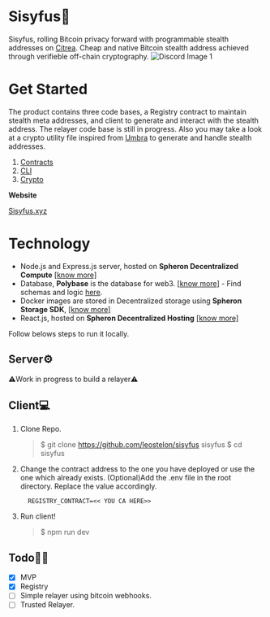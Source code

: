 # Sisyfus🍊

Sisyfus, rolling Bitcoin privacy forward with programmable stealth addresses on [Citrea](https://citrea.xyz/). Cheap and native Bitcoin stealth address achieved through verifieble off-chain cryptography.
![Discord Image 1](https://dedocker-39fa247e-ae01-4a2f-ad9d-1b91e6f9e0c0-a76b82.spheron.app/Screenshot_119.png)

# Get Started

The product contains three code bases, a Registry contract to maintain stealth meta addresses, and client to generate and interact with the stealth address. The relayer code base is still in progress. Also you may take a look at a crypto utility file inspired from [Umbra](https://www.umbra.cash/) to generate and handle stealth addresses.

1. [Contracts](https://github.com/leostelon/sisyfus/tree/main/src/contracts)
2. [CLI](https://github.com/leostelon/sisyfus)
3. [Crypto](https://github.com/leostelon/sisyfus/blob/main/src/utils/crypto.js)

**Website**

[Sisyfus.xyz](https://sisyfus.xyz)

# Technology

- Node.js and Express.js server, hosted on **Spheron Decentralized Compute** [[know more]](https://spheron.network/#decentralised-compute)
- Database, **Polybase** is the database for web3. [[know more]](https://polybase.xyz/) - Find schemas and logic [here](https://github.com/leostelon/dedock-server/tree/main/src/polybase).
- Docker images are stored in Decentralized storage using **Spheron Storage SDK**, [[know more]](https://spheron.network/#storage-sdk)
- React.js, hosted on **Spheron Decentralized Hosting** [[know more]](https://spheron.network/#decentralized-hosting)

Follow belows steps to run it locally.

## Server⚙️

⚠️Work in progress to build a relayer⚠️

## Client💻

1.  Clone Repo.
    > $ git clone https://github.com/leostelon/sisyfus sisyfus
    > $ cd sisyfus
2.  Change the contract address to the one you have deployed or use the one which already exists. (Optional)Add the .env file in the root directory. Replace the value accordingly.

          REGISTRY_CONTRACT=<< YOU CA HERE>>

3.  Run client!
    > $ npm run dev

## Todo👨‍💻

- [x] MVP
- [x] Registry
- [ ] Simple relayer using bitcoin webhooks.
- [ ] Trusted Relayer.
